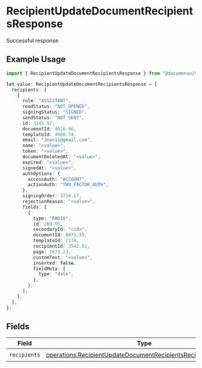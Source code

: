 # RecipientUpdateDocumentRecipientsResponse

Successful response

## Example Usage

```typescript
import { RecipientUpdateDocumentRecipientsResponse } from "@documenso/sdk-typescript/models/operations";

let value: RecipientUpdateDocumentRecipientsResponse = {
  recipients: [
    {
      role: "ASSISTANT",
      readStatus: "NOT_OPENED",
      signingStatus: "SIGNED",
      sendStatus: "NOT_SENT",
      id: 3143.87,
      documentId: 4016.96,
      templateId: 4008.74,
      email: "Jean11@gmail.com",
      name: "<value>",
      token: "<value>",
      documentDeletedAt: "<value>",
      expired: "<value>",
      signedAt: "<value>",
      authOptions: {
        accessAuth: "ACCOUNT",
        actionAuth: "TWO_FACTOR_AUTH",
      },
      signingOrder: 3734.17,
      rejectionReason: "<value>",
      fields: [
        {
          type: "RADIO",
          id: 269.95,
          secondaryId: "<id>",
          documentId: 8071.39,
          templateId: 2174,
          recipientId: 3542.02,
          page: 1673.23,
          customText: "<value>",
          inserted: false,
          fieldMeta: {
            type: "date",
          },
        },
      ],
    },
  ],
};
```

## Fields

| Field                                                                                                                                            | Type                                                                                                                                             | Required                                                                                                                                         | Description                                                                                                                                      |
| ------------------------------------------------------------------------------------------------------------------------------------------------ | ------------------------------------------------------------------------------------------------------------------------------------------------ | ------------------------------------------------------------------------------------------------------------------------------------------------ | ------------------------------------------------------------------------------------------------------------------------------------------------ |
| `recipients`                                                                                                                                     | [operations.RecipientUpdateDocumentRecipientsRecipientResponse](../../models/operations/recipientupdatedocumentrecipientsrecipientresponse.md)[] | :heavy_check_mark:                                                                                                                               | N/A                                                                                                                                              |